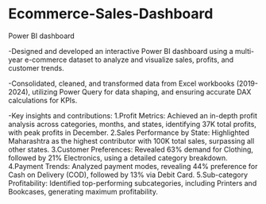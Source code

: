 # Ecommerce-Sales-Dashboard
Power BI dashboard


-Designed and developed an interactive Power BI dashboard using a multi-year e-commerce dataset to analyze and visualize sales, profits, and customer trends.

-Consolidated, cleaned, and transformed data from Excel workbooks (2019-2024), utilizing Power Query for data shaping, and ensuring accurate DAX calculations for KPIs.

-Key insights and contributions:
1.Profit Metrics: Achieved an in-depth profit analysis across categories, months, and states, identifying 37K total profits, with peak profits in December.
2.Sales Performance by State: Highlighted Maharashtra as the highest contributor with 100K total sales, surpassing all other states.
3.Customer Preferences: Revealed 63% demand for Clothing, followed by 21% Electronics, using a detailed category breakdown.
4.Payment Trends: Analyzed payment modes, revealing 44% preference for Cash on Delivery (COD), followed by 13% via Debit Card.
5.Sub-category Profitability: Identified top-performing subcategories, including Printers and Bookcases, generating maximum profitability.

